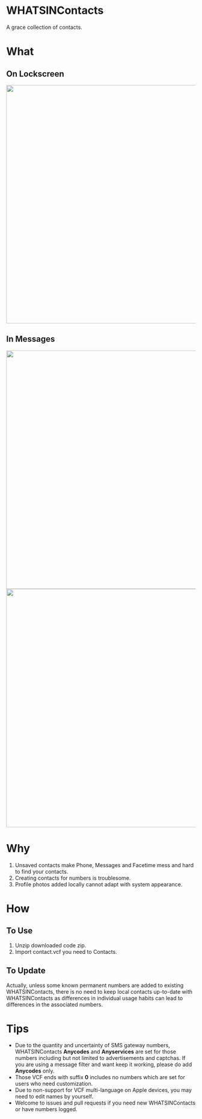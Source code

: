 # WHATSINContacts

A grace collection of contacts.

# What

## On Lockscreen

<img src="https://github.com/shindgewongxj/WHATSINContacts/raw/main/example/lockscreen.png" width="585" height="633">

## In Messages

<img src="https://github.com/shindgewongxj/WHATSINContacts/raw/main/example/knownpopup.png" width="585" height="633">

<img src="https://github.com/shindgewongxj/WHATSINContacts/raw/main/example/messagedetail.png" width="585" height="633">

# Why

1. Unsaved contacts make Phone, Messages and Facetime mess and hard to find your contacts.  
2. Creating contacts for numbers is troublesome.  
3. Profile photos added locally cannot adapt with system appearance.  

# How

## To Use

1. Unzip downloaded code zip.  
2. Import contact.vcf you need to Contacts.   

## To Update

Actually, unless some known permanent numbers are added to existing WHATSINContacts, there is no need to keep local contacts up-to-date with WHATSINContacts as differences in individual usage habits can lead to differences in the associated numbers.  

# Tips

- Due to the quantity and uncertainty of SMS gateway numbers, WHATSINContacts **Anycodes** and **Anyservices** are set for those numbers including but not limited to advertisements and captchas. If you are using a message filter and want keep it working, please do add **Anycodes** only.  
- Those VCF ends with suffix **0** includes no numbers which are set for users who need customization.  
- Due to non-support for VCF multi-language on Apple devices, you may need to edit names by yourself.  
- Welcome to issues and pull requests if you need new WHATSINContacts or have numbers logged.  
